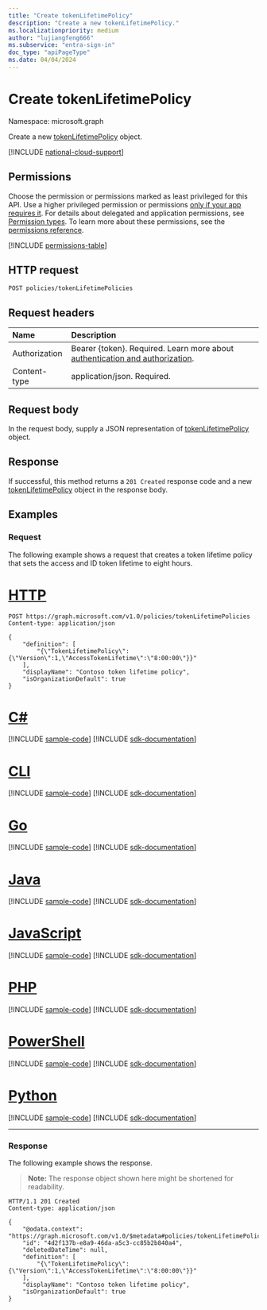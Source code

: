 ```yaml
---
title: "Create tokenLifetimePolicy"
description: "Create a new tokenLifetimePolicy."
ms.localizationpriority: medium
author: "lujiangfeng666"
ms.subservice: "entra-sign-in"
doc_type: "apiPageType"
ms.date: 04/04/2024
---
```


# Create tokenLifetimePolicy

Namespace: microsoft.graph



Create a new [tokenLifetimePolicy](../resources/tokenlifetimepolicy.md) object.

[!INCLUDE [national-cloud-support](../../includes/all-clouds.md)]

## Permissions

Choose the permission or permissions marked as least privileged for this API. Use a higher privileged permission or permissions [only if your app requires it](/graph/permissions-overview#best-practices-for-using-microsoft-graph-permissions). For details about delegated and application permissions, see [Permission types](/graph/permissions-overview#permission-types). To learn more about these permissions, see the [permissions reference](/graph/permissions-reference).

<!-- { "blockType": "permissions", "name": "tokenlifetimepolicy_post_tokenlifetimepolicies" } -->
[!INCLUDE [permissions-table](../includes/permissions/tokenlifetimepolicy-post-tokenlifetimepolicies-permissions.md)]

## HTTP request

<!-- { "blockType": "ignored" } -->

```http
POST policies/tokenLifetimePolicies
```

## Request headers

| Name          | Description   |
|:--------------|:--------------|
|Authorization|Bearer {token}. Required. Learn more about [authentication and authorization](/graph/auth/auth-concepts).|
| Content-type | application/json. Required. |

## Request body

In the request body, supply a JSON representation of [tokenLifetimePolicy](../resources/tokenlifetimepolicy.md) object.

## Response

If successful, this method returns a `201 Created` response code and a new [tokenLifetimePolicy](../resources/tokenlifetimepolicy.md) object in the response body.

## Examples

### Request

The following example shows a request that creates a token lifetime policy that sets the access and ID token lifetime to eight hours.


# [HTTP](#tab/http)
<!-- {
  "blockType": "request",
  "name": "create_tokenlifetimepolicy_from_tokenlifetimepolicies"
}-->

```http
POST https://graph.microsoft.com/v1.0/policies/tokenLifetimePolicies
Content-type: application/json

{
    "definition": [
        "{\"TokenLifetimePolicy\":{\"Version\":1,\"AccessTokenLifetime\":\"8:00:00\"}}"
    ],
    "displayName": "Contoso token lifetime policy",
    "isOrganizationDefault": true
}
```

# [C#](#tab/csharp)
[!INCLUDE [sample-code](../includes/snippets/csharp/create-tokenlifetimepolicy-from-tokenlifetimepolicies-csharp-snippets.md)]
[!INCLUDE [sdk-documentation](../includes/snippets/snippets-sdk-documentation-link.md)]

# [CLI](#tab/cli)
[!INCLUDE [sample-code](../includes/snippets/cli/create-tokenlifetimepolicy-from-tokenlifetimepolicies-cli-snippets.md)]
[!INCLUDE [sdk-documentation](../includes/snippets/snippets-sdk-documentation-link.md)]

# [Go](#tab/go)
[!INCLUDE [sample-code](../includes/snippets/go/create-tokenlifetimepolicy-from-tokenlifetimepolicies-go-snippets.md)]
[!INCLUDE [sdk-documentation](../includes/snippets/snippets-sdk-documentation-link.md)]

# [Java](#tab/java)
[!INCLUDE [sample-code](../includes/snippets/java/create-tokenlifetimepolicy-from-tokenlifetimepolicies-java-snippets.md)]
[!INCLUDE [sdk-documentation](../includes/snippets/snippets-sdk-documentation-link.md)]

# [JavaScript](#tab/javascript)
[!INCLUDE [sample-code](../includes/snippets/javascript/create-tokenlifetimepolicy-from-tokenlifetimepolicies-javascript-snippets.md)]
[!INCLUDE [sdk-documentation](../includes/snippets/snippets-sdk-documentation-link.md)]

# [PHP](#tab/php)
[!INCLUDE [sample-code](../includes/snippets/php/create-tokenlifetimepolicy-from-tokenlifetimepolicies-php-snippets.md)]
[!INCLUDE [sdk-documentation](../includes/snippets/snippets-sdk-documentation-link.md)]

# [PowerShell](#tab/powershell)
[!INCLUDE [sample-code](../includes/snippets/powershell/create-tokenlifetimepolicy-from-tokenlifetimepolicies-powershell-snippets.md)]
[!INCLUDE [sdk-documentation](../includes/snippets/snippets-sdk-documentation-link.md)]

# [Python](#tab/python)
[!INCLUDE [sample-code](../includes/snippets/python/create-tokenlifetimepolicy-from-tokenlifetimepolicies-python-snippets.md)]
[!INCLUDE [sdk-documentation](../includes/snippets/snippets-sdk-documentation-link.md)]

---

### Response

The following example shows the response.

> **Note:** The response object shown here might be shortened for readability.

<!-- {
  "blockType": "response",
  "truncated": true,
  "@odata.type": "microsoft.graph.tokenLifetimePolicy"
} -->

```http
HTTP/1.1 201 Created
Content-type: application/json

{
    "@odata.context": "https://graph.microsoft.com/v1.0/$metadata#policies/tokenLifetimePolicies/$entity",
    "id": "4d2f137b-e8a9-46da-a5c3-cc85b2b840a4",
    "deletedDateTime": null,
    "definition": [
        "{\"TokenLifetimePolicy\":{\"Version\":1,\"AccessTokenLifetime\":\"8:00:00\"}}"
    ],
    "displayName": "Contoso token lifetime policy",
    "isOrganizationDefault": true
}
```

<!-- uuid: 16cd6b66-4b1a-43a1-adaf-3a886856ed98
2019-02-04 14:57:30 UTC -->
<!-- {
  "type": "#page.annotation",
  "description": "Create tokenLifetimePolicy",
  "keywords": "",
  "section": "documentation",
  "tocPath": ""
}-->

